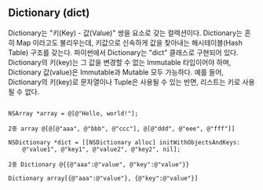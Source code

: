 ## Dictionary (dict)

Dictionary는 "키(Key) - 값(Value)" 쌍을 요소로 갖는 컬렉션이다. Dictionary는 흔히 Map 이라고도 불리우는데, 키값으로 신속하게 값을 찾아내는 해시테이블(Hash Table) 구조를 갖는다. 파이썬에서 Dictionary는 "dict" 클래스로 구현되어 있다. Dictionary의 키(key)는 그 값을 변경할 수 없는 Immutable 타입이어야 하며, Dictionary 값(value)은 Immutable과 Mutable 모두 가능하다. 예를 들어, Dictionary의 키(key)로 문자열이나 Tuple은 사용될 수 있는 반면, 리스트는 키로 사용될 수 없다.

```objc

NSArray *array = @[@"Hello, world!"];

2중 array @[@[@"aaa", @"bbb", @"ccc"], @[@"ddd", @"eee", @"fff"]]

NSDictionary *dict = [[NSDictionary alloc] initWithObjectsAndKeys:
    @"value1", @"key1", @"value2", @"key2", nil];
    
2중 Dictionary @{{@"aaa":@"value", @"key":@"value"}}

Dictionary array[{@"aaa":@"value"}, {@"key":@"value"}]
```

